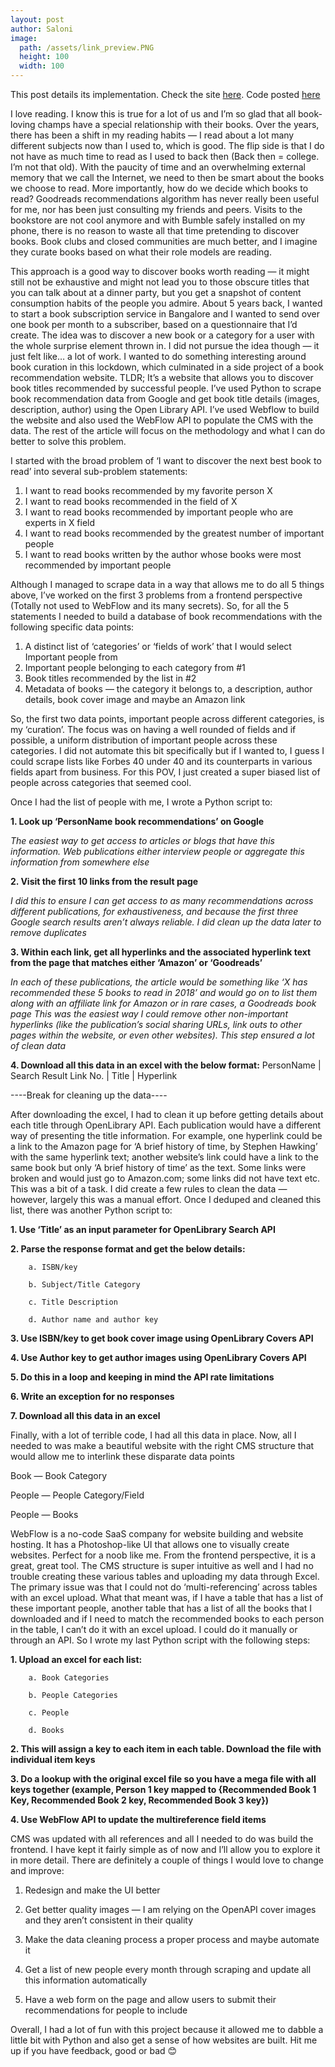 ```yaml
---
layout: post
author: Saloni
image:
  path: /assets/link_preview.PNG
  height: 100
  width: 100
---
```


This post details its implementation. Check the site [here](https://inspiron.webflow.io/). Code posted [here](https://github.com/salonimehta073/inspiron)


I love reading. I know this is true for a lot of us and I’m so glad that all book-loving champs have a special relationship with their books. Over the years, there has been a shift in my reading habits — I read about a lot many different subjects now than I used to, which is good. The flip side is that I do not have as much time to read as I used to back then (Back then = college. I’m not that old). With the paucity of time and an overwhelming external memory that we call the Internet, we need to then be smart about the books we choose to read. More importantly, how do we decide which books to read? Goodreads recommendations algorithm has never really been useful for me, nor has been just consulting my friends and peers. Visits to the bookstore are not cool anymore and with Bumble safely installed on my phone, there is no reason to waste all that time pretending to discover books. Book clubs and closed communities are much better, and I imagine they curate books based on what their role models are reading.


This approach is a good way to discover books worth reading — it might still not be exhaustive and might not lead you to those obscure titles that you can talk about at a dinner party, but you get a snapshot of content consumption habits of the people you admire. About 5 years back, I wanted to start a book subscription service in Bangalore and I wanted to send over one book per month to a subscriber, based on a questionnaire that I’d create. The idea was to discover a new book or a category for a user with the whole surprise element thrown in. I did not pursue the idea though — it just felt like… a lot of work. I wanted to do something interesting around book curation in this lockdown, which culminated in a side project of a book recommendation website. TLDR; It’s a website that allows you to discover book titles recommended by successful people. I’ve used Python to scrape book recommendation data from Google and get book title details (images, description, author) using the Open Library API. I’ve used Webflow to build the website and also used the WebFlow API to populate the CMS with the data. The rest of the article will focus on the methodology and what I can do better to solve this problem.


I started with the broad problem of ‘I want to discover the next best book to read’ into several sub-problem statements:

1. I want to read books recommended by my favorite person X
2. I want to read books recommended in the field of X
3. I want to read books recommended by important people who are experts in X field
4. I want to read books recommended by the greatest number of important people
5. I want to read books written by the author whose books were most recommended by important people

Although I managed to scrape data in a way that allows me to do all 5 things above, I’ve worked on the first 3 problems from a frontend perspective (Totally not used to WebFlow and its many secrets). So, for all the 5 statements I needed to build a database of book recommendations with the following specific data points:

1. A distinct list of ‘categories’ or ‘fields of work’ that I would select Important people from
2. Important people belonging to each category from #1
3. Book titles recommended by the list in #2
4. Metadata of books — the category it belongs to, a description, author details, book cover image and maybe an Amazon link

So, the first two data points, important people across different categories, is my ‘curation’. The focus was on having a well rounded of fields and if possible, a uniform distribution of important people across these categories. I did not automate this bit specifically but if I wanted to, I guess I could scrape lists like Forbes 40 under 40 and its counterparts in various fields apart from business. For this POV, I just created a super biased list of people across categories that seemed cool.

Once I had the list of people with me, I wrote a Python script to:

**1. Look up ‘PersonName book recommendations’ on Google**

*The easiest way to get access to articles or blogs that have this information. Web publications either interview people or aggregate this information from somewhere else*

**2. Visit the first 10 links from the result page**

*I did this to ensure I can get access to as many recommendations across different publications, for exhaustiveness, and because the first three Google search results aren’t always reliable. I did clean up the data later to remove duplicates*

**3. Within each link, get all hyperlinks and the associated hyperlink text from the page that matches either ‘Amazon’ or ‘Goodreads’**

*In each of these publications, the article would be something like ‘X has recommended these 5 books to read in 2018’ and would go on to list them along with an affiliate link for Amazon or in rare cases, a Goodreads book page
This was the easiest way I could remove other non-important hyperlinks (like the publication’s social sharing URLs, link outs to other pages within the website, or even other websites). This step ensured a lot of clean data*

**4. Download all this data in an excel with the below format:**
PersonName | Search Result Link No. | Title | Hyperlink

----Break for cleaning up the data----


After downloading the excel, I had to clean it up before getting details about each title through OpenLibrary API. Each publication would have a different way of presenting the title information. For example, one hyperlink could be a link to the Amazon page for ‘A brief history of time, by Stephen Hawking’ with the same hyperlink text; another website’s link could have a link to the same book but only ‘A brief history of time’ as the text. Some links were broken and would just go to Amazon.com; some links did not have text etc. This was a bit of a task. I did create a few rules to clean the data — however, largely this was a manual effort. Once I deduped and cleaned this list, there was another Python script to:

**1. Use ‘Title’ as an input parameter for OpenLibrary Search API**

**2. Parse the response format and get the below details:**

        a. ISBN/key
    
        b. Subject/Title Category
    
        c. Title Description
    
        d. Author name and author key
    
**3. Use ISBN/key to get book cover image using OpenLibrary Covers API**

**4. Use Author key to get author images using OpenLibrary Covers API**

**5. Do this in a loop and keeping in mind the API rate limitations**

**6. Write an exception for no responses**

**7. Download all this data in an excel**

Finally, with a lot of terrible code, I had all this data in place. Now, all I needed to was make a beautiful website with the right CMS structure that would allow me to interlink these disparate data points

  Book — Book Category
  
  People — People Category/Field
  
  People — Books
  

WebFlow is a no-code SaaS company for website building and website hosting. It has a Photoshop-like UI that allows one to visually create websites. Perfect for a noob like me. From the frontend perspective, it is a great, great tool. The CMS structure is super intuitive as well and I had no trouble creating these various tables and uploading my data through Excel. The primary issue was that I could not do ‘multi-referencing’ across tables with an excel upload. What that meant was, if I have a table that has a list of these important people, another table that has a list of all the books that I downloaded and if I need to match the recommended books to each person in the table, I can’t do it with an excel upload. I could do it manually or through an API. So I wrote my last Python script with the following steps:
 
**1. Upload an excel for each list:**

        a. Book Categories
      
        b. People Categories
      
        c. People
      
        d. Books
      
**2. This will assign a key to each item in each table. Download the file with individual item keys**

**3. Do a lookup with the original excel file so you have a mega file with all keys together (example, Person 1 key mapped to {Recommended Book 1 Key, Recommended Book 2 key, Recommended Book 3 key})**

**4. Use WebFlow API to update the multireference field items**

CMS was updated with all references and all I needed to do was build the frontend. I have kept it fairly simple as of now and I’ll allow you to explore it in more detail. There are definitely a couple of things I would love to change and improve:

1. Redesign and make the UI better

2. Get better quality images — I am relying on the OpenAPI cover images and they aren’t consistent in their quality

3. Make the data cleaning process a proper process and maybe automate it

4. Get a list of new people every month through scraping and update all this information automatically

5. Have a web form on the page and allow users to submit their recommendations for people to include


Overall, I had a lot of fun with this project because it allowed me to dabble a little bit with Python and also get a sense of how websites are built. Hit me up if you have feedback, good or bad 😊
